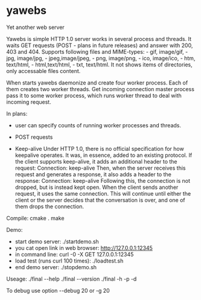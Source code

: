 # yawebs
Yet another web server

Yawebs is simple HTTP 1.0 server works in several process and threads.
It waits GET requests (POST - plans in future releases) and answer with 200, 403 and 404.
Supports following files and MIME-types:
	- gif, image/gif,
	- jpg, image/jpg,
	- jpeg,image/jpeg,
	- png, image/png,
	- ico, image/ico,
	- htm, text/html,
	- html,text/html,
	- txt, text/html.
It not shows items of directories, only accessable files content.

When starts yawebs daemonize and create four worker process.
Each of them creates two worker threads.
Get incoming connection master process pass it to some worker process,
which runs worker thread to deal with incoming request.


In plans:
- user can specify counts of running worker processes and threads.

- POST requests

- Keep-alive
Under HTTP 1.0, there is no official specification for how keepalive operates. It was, in essence, added to an existing protocol. If the client supports keep-alive, it adds an additional header to the request:
Connection: keep-alive
Then, when the server receives this request and generates a response, it also adds a header to the response:
Connection: keep-alive
Following this, the connection is not dropped, but is instead kept open. When the client sends another request, it uses the same connection. This will continue until either the client or the server decides that the conversation is over, and one of them drops the connection.


Compile:
cmake .
make

Demo:
- start demo server: ./startdemo.sh
- you cat open link in web browser: http://127.0.0.1:12345
- in command line: curl -0 -X GET 127.0.0.1:12345
- load test (runs curl 100 times): ./loadtest.sh
- end demo server: ./stopdemo.sh 

Useage:
./final --help
./final --version
./final -h <ip address to listen to> -p <port> -d <web directory>

To debug use option --debug 20 or -g 20
